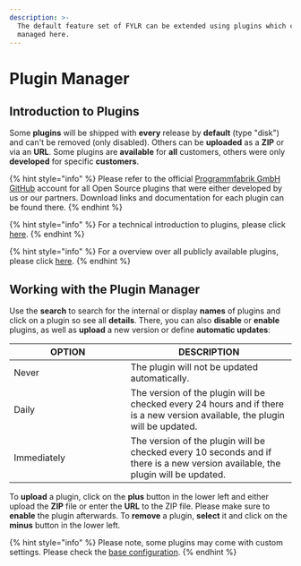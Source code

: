 ```yaml
---
description: >-
  The default feature set of FYLR can be extended using plugins which can be
  managed here.
---
```


# Plugin Manager

## Introduction to Plugins

Some **plugins** will be shipped with **every** release by **default** (type "disk") and can't be removed (only disabled). Others can be **uploaded** as a **ZIP** or via an **URL**. Some plugins are **available** for **all** customers, others were only **developed** for specific **customers**.

{% hint style="info" %}
Please refer to the official [Programmfabrik GmbH GitHub](https://github.com/orgs/programmfabrik/repositories?q=plugin) account for all Open Source plugins that were either developed by us or our partners. Download links and documentation for each plugin can be found there.
{% endhint %}

{% hint style="info" %}
For a technical introduction to plugins, please click [here](../for-developers/plugin.md).
{% endhint %}

{% hint style="info" %}
For a overview over all publicly available plugins, please click [here](../for-users/plugins/overview.md).
{% endhint %}


## Working with the Plugin Manager

Use the **search** to search for the internal or display **names** of plugins and click on a plugin so see all **details**. There, you can also **disable** or **enable** plugins, as well as **upload** a new version or define **automatic updates**:

<table><thead><tr><th width="192.5">OPTION</th><th>DESCRIPTION</th></tr></thead><tbody><tr><td>Never</td><td>The plugin will not be updated automatically.</td></tr><tr><td>Daily</td><td>The version of the plugin will be checked every 24 hours and if there is a new version available, the plugin will be updated.</td></tr><tr><td>Immediately</td><td>The version of the plugin will be checked every 10 seconds and if there is a new version available, the plugin will be updated.</td></tr></tbody></table>

To **upload** a plugin, click on the **plus** button in the lower left and either upload the **ZIP** file or enter the **URL** to the ZIP file. Please make sure to **enable** the plugin afterwards. To **remove** a plugin, **select** it and click on the **minus** button in the lower left.

{% hint style="info" %}
Please note, some plugins may come with custom settings. Please check the [base configuration](readme/plugins.md).
{% endhint %}
